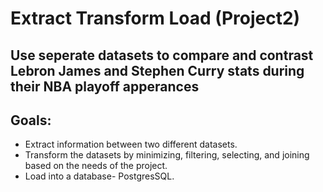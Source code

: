 # Extract Transform Load (Project2)
  ## Use seperate datasets to compare and contrast Lebron James and Stephen Curry stats during their NBA playoff apperances

## Goals:
  * Extract information between two different datasets.
  * Transform the datasets by minimizing, filtering, selecting, and joining based on the needs of the project.
  * Load into a database- PostgresSQL.
